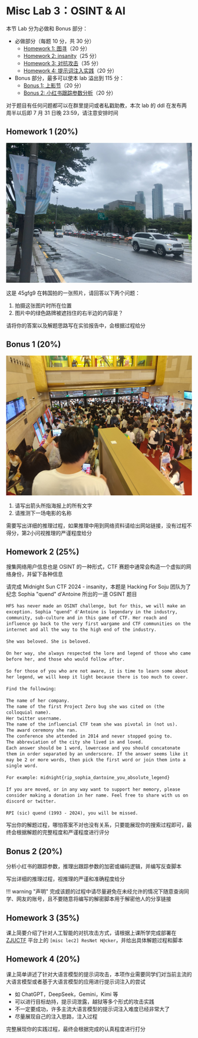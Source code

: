 # Misc Lab 3：OSINT & AI

本节 Lab 分为必做和 Bonus 部分：

- 必做部分（每题 10 分，共 30 分）
    - [Homework 1: 图寻](#homework-1-20)（20 分）
    - [Homework 2: insanity](#homework-2-25)（25 分）
    - [Homework 3: 对抗攻击](#homework-3-35)（35 分）
    - [Homework 4: 提示词注入实践](#homework-4-20)（20 分）
- Bonus 部分，最多可以使本 lab 溢出到 115 分：
    - [Bonus 1: 上影节](#bonus-1-20)（20 分）
    - [Bonus 2: 小红书跟踪参数分析](#bonus-2-20)（20 分）

对于题目有任何问题都可以在群里提问或者私戳助教，本次 lab 的 ddl 在发布两周半以后即 7 月 31 日晚 23:59，请注意安排时间

## Homework 1 (20%)

![misc_challenge1](../images/misc_challenge1.jpg)

这是 45gfg9 在韩国拍的一张照片，请回答以下两个问题：

1. 拍摄这张图片时所在位置
2. 图片中的绿色路牌被遮挡住的右半边的内容是？

请将你的答案以及解题思路写在实验报告中，会根据过程给分

## Bonus 1 (20%)

![misc_bonus1](../images/misc_bonus1.jpg)

1. 请写出箭头所指海报上的所有文字
2. 请推测下一场电影的名称

需要写出详细的推理过程，如果推理中用到网络资料请给出网站链接，没有过程不得分，第2小问视推理的严谨程度给分

## Homework 2 (25%)

搜集网络用户信息也是 OSINT 的一种形式，CTF 赛题中通常会构造一个虚拟的网络身份，并留下各种信息

请完成 Midnight Sun CTF 2024 - insanity，本题是 Hacking For Soju 团队为了纪念 Sophia "quend" d'Antoine 所出的一道 OSINT 题目

```text
HFS has never made an OSINT challenge, but for this, we will make an exception. Sophia "quend" d'Antoine is legendary in the industry, community, sub-culture and in this game of CTF. Her reach and influence go back to the very first wargame and CTF communities on the internet and all the way to the high end of the industry.

She was beloved. She is beloved.

On her way, she always respected the lore and legend of those who came before her, and those who would follow after.

So for those of you who are not aware, it is time to learn some about her legend, we will keep it light because there is too much to cover.

Find the following:

The name of her company.
The name of the first Project Zero bug she was cited on (the colloquial name).
Her twitter username.
The name of the influencial CTF team she was pivotal in (not us).
The award ceremony she ran.
The conference she attended in 2014 and never stopped going to.
The abbreviation of the city she lived in and loved.
Each answer should be 1 word, lowercase and you should concatonate them in order separated by an underscore. If the answer seems like it may be 2 or more words, then pick the first word or join them into a single word.

For example: midnight{rip_sophia_dantoine_you_absolute_legend}

If you are moved, or in any way want to support her memory, please consider making a donation in her name. Feel free to share with us on discord or twitter.

RPI (sic) quend (1993 - 2024), you will be missed.
```

写出你的解题过程，哪怕答案不对也没有关系，只要能展现你的搜索过程即可，最终会根据解题的完整程度和严谨程度进行评分

## Bonus 2 (20%)

分析小红书的跟踪参数，推理出跟踪参数的加密或编码逻辑，并编写反查脚本

写出详细的推理过程，视推理的严谨和准确程度给分

!!! warning "声明"
    完成该题的过程中请尽量避免在未经允许的情况下随意查询同学、网友的账号，且不要随意将编写的解密脚本用于解密他人的分享链接

## Homework 3 (35%)

课上简要介绍了针对人工智能的对抗攻击方式，请根据上课所学完成部署在 [ZJUCTF](https://ctf.zjusec.com/games/5/challenges) 平台上的 `[misc lec2] ResNet H@cker`，并给出具体解题过程和脚本

## Homework 4 (20%)

课上简单讲述了针对大语言模型的提示词攻击，本项作业需要同学们对当前主流的大语言模型或者基于大语言模型的应用进行提示词注入的尝试

- 如 ChatGPT，DeepSeek，Gemini，Kimi 等
- 可以进行目标劫持，提示词泄露，越狱等多个形式的攻击实践
- 不一定要成功，许多主流大语言模型的提示词注入难度已经非常大了
- 尽量展现自己的注入思路，注入过程

完整展现你的实践过程，最终会根据完成的认真程度进行打分
